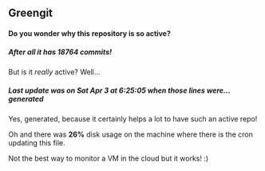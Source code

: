 ## Greengit

#### Do you wonder why this repository is so active?

##### After all it has 18764 commits!

But is it *really* active? Well...

##### Last update was on Sat Apr 3 at 6:25:05 when those lines were... generated

Yes, generated, because it certainly helps a lot to have such an active repo!

Oh and there was **26%** disk usage on the machine
where there is the cron updating this file.

Not the best way to monitor a VM in the cloud but it works! :)
